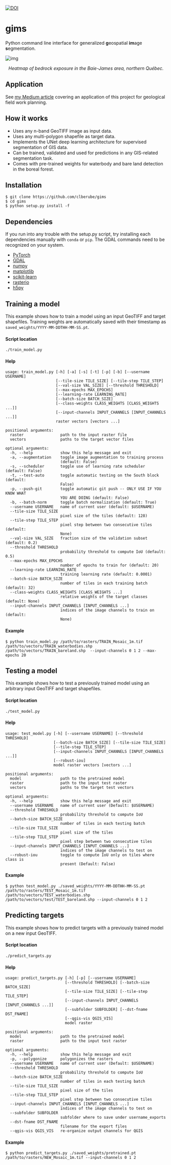 [![DOI](https://zenodo.org/badge/323506499.svg)](https://zenodo.org/badge/latestdoi/323506499)
# gims

Python command line interface for generalized **g**eospatial **im**age **s**egmentation.

![img](/assets/img/heatmap-outcrops.png)
<p align="center">
  <i>Heatmap of bedrock exposure in the Baie-James area, northern Québec.</i>
</p>

## Application
See [my Medium article](https://medium.com/@charleslberube/orthophoto-segmentation-for-outcrop-detection-in-the-boreal-forest-679c3071d51f?source=friends_link&sk=003ef605211c68e12ae3879edb5e81e1) covering an application of this project for geological field work planning.


## How it works
- Uses any n-band GeoTIFF image as input data.
- Uses any multi-polygon shapefile as target data.
- Implements the UNet deep learning architecture for supervised segmentation of GIS data.
- Can be trained, validated and used for predictions in any GIS-related segmentation task.
- Comes with pre-trained weights for waterbody and bare land detection in the boreal forest.

## Installation
```console
$ git clone https://github.com/clberube/gims
$ cd gims
$ python setup.py install -f
```

## Dependencies
If you run into any trouble with the setup.py script, try installing each dependencies manually with `conda` or `pip`. The GDAL commands need to be recognized on your system.
- [PyTorch](https://pytorch.org/)
- [GDAL](https://gdal.org/index.html)
- [numpy](https://numpy.org/)
- [matplotlib](https://matplotlib.org/)
- [scikit-learn](https://scikit-learn.org)
- [rasterio](https://rasterio.readthedocs.io/en/latest/)
- [h5py](https://www.h5py.org/)

## Training a model
This example shows how to train a model using an input GeoTIFF and target shapefiles. Training weights are automatically saved with their timestamp as `saved_weights/YYYY-MM-DDTHH-MM-SS.pt`.

#### Script location
```console
./train_model.py
```

#### Help
```
usage: train_model.py [-h] [-a] [-s] [-t] [-p] [-b] [--username USERNAME]
                      [--tile-size TILE_SIZE] [--tile-step TILE_STEP]
                      [--val-size VAL_SIZE] [--threshold THRESHOLD]
                      [--max-epochs MAX_EPOCHS]
                      [--learning-rate LEARNING_RATE]
                      [--batch-size BATCH_SIZE]
                      [--class-weights CLASS_WEIGHTS [CLASS_WEIGHTS ...]]
                      [--input-channels INPUT_CHANNELS [INPUT_CHANNELS ...]]
                      raster vectors [vectors ...]

positional arguments:
  raster                path to the input raster file
  vectors               paths to the target vector files

optional arguments:
  -h, --help            show this help message and exit
  -a, --augmentation    toggle image augmentation to training process
                        (default: False)
  -s, --scheduler       toggle use of learning rate scheduler (default: False)
  -t, --test-auto       toggle automatic testing on the South block (default:
                        False)
  -p, --push-git        toggle automatic git push -- ONLY USE IF YOU KNOW WHAT
                        YOU ARE DOING (default: False)
  -b, --batch-norm      toggle batch normalization (default: True)
  --username USERNAME   name of current user (default: $USERNAME)
  --tile-size TILE_SIZE
                        pixel size of the tiles (default: 128)
  --tile-step TILE_STEP
                        pixel step between two consecutive tiles (default:
                        None)
  --val-size VAL_SIZE   fraction size of the validation subset (default: 0.2)
  --threshold THRESHOLD
                        probability threshold to compute IoU (default: 0.5)
  --max-epochs MAX_EPOCHS
                        number of epochs to train for (default: 20)
  --learning-rate LEARNING_RATE
                        training learning rate (default: 0.0001)
  --batch-size BATCH_SIZE
                        number of tiles in each training batch (default: 32)
  --class-weights CLASS_WEIGHTS [CLASS_WEIGHTS ...]
                        relative weights of the target classes (default: None)
  --input-channels INPUT_CHANNELS [INPUT_CHANNELS ...]
                        indices of the image channels to train on (default:
                        None)
```

#### Example
```console
$ python train_model.py /path/to/rasters/TRAIN_Mosaic_1m.tif /path/to/vectors/TRAIN_waterbodies.shp /path/to/vectors/TRAIN_bareland.shp  --input-channels 0 1 2 --max-epochs 20
```

## Testing a model
This example shows how to test a previously trained model using an arbitrary input GeoTIFF and target shapefiles.

#### Script location
```console
./test_model.py
```

#### Help
```
usage: test_model.py [-h] [--username USERNAME] [--threshold THRESHOLD]
                     [--batch-size BATCH_SIZE] [--tile-size TILE_SIZE]
                     [--tile-step TILE_STEP]
                     [--input-channels INPUT_CHANNELS [INPUT_CHANNELS ...]]
                     [--robust-iou]
                     model raster vectors [vectors ...]

positional arguments:
  model                 path to the pretrained model
  raster                path to the input test raster
  vectors               paths to the target test vectors

optional arguments:
  -h, --help            show this help message and exit
  --username USERNAME   name of current user (Default: $USERNAME)
  --threshold THRESHOLD
                        probability threshold to compute IoU
  --batch-size BATCH_SIZE
                        number of tiles in each testing batch
  --tile-size TILE_SIZE
                        pixel size of the tiles
  --tile-step TILE_STEP
                        pixel step between two consecutive tiles
  --input-channels INPUT_CHANNELS [INPUT_CHANNELS ...]
                        indices of the image channels to test on
  --robust-iou          toggle to compute IoU only on tiles where class is
                        present (Default: False)
```

#### Example
```console
$ python test_model.py ./saved_weights/YYYY-MM-DDTHH-MM-SS.pt /path/to/rasters/TEST_Mosaic_1m.tif /path/to/vectors/TEST_waterbodies.shp /path/to/vectors/test/TEST_bareland.shp --input-channels 0 1 2
```

## Predicting targets
This example shows how to predict targets with a previously trained model on a new input GeoTIFF.

#### Script location
```console
./predict_targets.py
```

#### Help
```
usage: predict_targets.py [-h] [-p] [--username USERNAME]
                          [--threshold THRESHOLD] [--batch-size BATCH_SIZE]
                          [--tile-size TILE_SIZE] [--tile-step TILE_STEP]
                          [--input-channels INPUT_CHANNELS [INPUT_CHANNELS ...]]
                          [--subfolder SUBFOLDER] [--dst-fname DST_FNAME]
                          [--qgis-vis QGIS_VIS]
                          model raster

positional arguments:
  model                 path to the pretrained model
  raster                path to the input test raster

optional arguments:
  -h, --help            show this help message and exit
  -p, --polygonize      polygonizes the rasters
  --username USERNAME   name of current user (Default: $USERNAME)
  --threshold THRESHOLD
                        probability threshold to compute IoU
  --batch-size BATCH_SIZE
                        number of tiles in each testing batch
  --tile-size TILE_SIZE
                        pixel size of the tiles
  --tile-step TILE_STEP
                        pixel step between two consecutive tiles
  --input-channels INPUT_CHANNELS [INPUT_CHANNELS ...]
                        indices of the image channels to test on
  --subfolder SUBFOLDER
                        subfolder where to save under username_exports
  --dst-fname DST_FNAME
                        filename for the export files
  --qgis-vis QGIS_VIS   re-organize output channels for QGIS
```

#### Example
```console
$ python predict_targets.py ./saved_weights/pretrained.pt /path/to/rasters/NEW_Mosaic_1m.tif --input-channels 0 1 2
```
